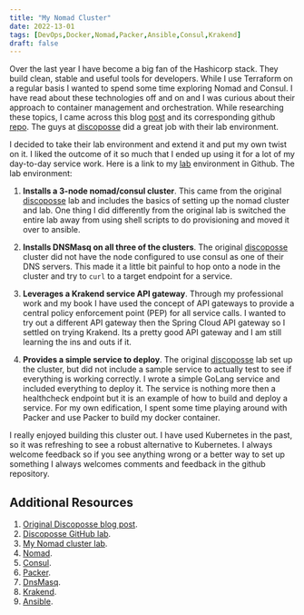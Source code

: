 ```yaml
---
title: "My Nomad Cluster"
date: 2022-13-01
tags: [DevOps,Docker,Nomad,Packer,Ansible,Consul,Krakend]
draft: false
---
```


Over the last year I have become a big fan of the Hashicorp stack. They build clean, stable and useful tools for developers. While I use Terraform on a regular basis I wanted to spend some time exploring Nomad and Consul. I have read about these technologies off and on and I was curious about their approach to container management and orchestration. While researching these topics, I came across this blog [post](https://discoposse.com/2019/11/21/building-a-hashicorp-nomad-cluster-lab-using-vagrant-and-virtualbox/) and its corresponding github [repo](https://github.com/discoposse/nomad-vagrant-lab). The guys at [discoposse](https://discoposse.com/) did a great job with their lab environment.

I decided to take their lab environment and extend it and put my own twist on it. I liked the outcome of it  so much that I ended up using it for a lot of my day-to-day service work. Here is a link to my [lab](https://github.com/thoughtmechanix-public/nomad-cluster) environment in Github. The lab environment:

1. **Installs a 3-node nomad/consul cluster**. This came from the original [discoposse](https://discoposse.com/) lab and includes the basics of setting up the nomad cluster and lab. One thing I did differently from the original lab is  switched the entire lab away from using shell scripts to do provisioning and moved it over to ansible.

2. **Installs DNSMasq on all three of the clusters**.  The original [discoposse](https://discoposse.com/) cluster did not have the node configured to use consul as one of their DNS servers. This made it a little bit painful to hop onto a node in the cluster and try to `curl` to a target endpoint for a service.

3. **Leverages a Krakend service API gateway**. Through my professional work and my book I have used the concept of API gateways to provide a central policy enforcement point (PEP) for all service calls. I wanted to try out a different API gateway then the Spring Cloud API gateway so I settled on trying Krakend. Its a pretty good API gateway and I am still learning the ins and outs if it.

4. **Provides a simple service to deploy**.  The original [discoposse](https://discoposse.com/) lab set up the cluster, but did not include a sample service to actually test to see if everything is working correctly. I wrote a simple GoLang service and included everything to deploy it. The service is nothing more then a healthcheck endpoint but it is an example of how to build and deploy a service. For my own edification, I spent some time playing around with Packer and use Packer to build my docker container.

I really enjoyed building this cluster out. I have used Kubernetes in the past, so it was refreshing to see a robust alternative to Kubernetes.  I always welcome feedback so if you see anything wrong or a better way to set up something I always welcomes comments and feedback in the github repository.

## Additional Resources

1. [Original Discoposse blog post](https://discoposse.com/2019/11/21/building-a-hashicorp-nomad-cluster-lab-using-vagrant-and-virtualbox/).
2. [Discoposse GitHub lab](https://github.com/discoposse/nomad-vagrant-lab).
3. [My Nomad cluster lab](https://github.com/thoughtmechanix-public/nomad-cluster).
4. [Nomad](https://www.nomadproject.io/).
5. [Consul](https://www.consul.io/).
6. [Packer](https://www.packer.io/).
7. [DnsMasq](https://thekelleys.org.uk/dnsmasq/doc.html).
8. [Krakend](https://www.krakend.io/).
9. [Ansible](https://www.ansible.com/).

